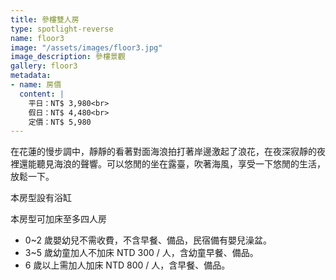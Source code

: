```yaml
---
title: 參樓雙人房
type: spotlight-reverse
name: floor3
image: "/assets/images/floor3.jpg"
image_description: 參樓景觀
gallery: floor3
metadata:
- name: 房價
  content: |
    平日：NT$ 3,980<br>
    假日：NT$ 4,480<br>
    定價：NT$ 5,980
---
```


在花蓮的慢步調中，靜靜的看著對面海浪拍打著岸邊激起了浪花，在夜深寂靜的夜裡還能聽見海浪的聲響。可以悠閒的坐在露臺，吹著海風，享受一下悠閒的生活，放鬆一下。

本房型設有浴缸

本房型可加床至多四人房

* 0~2 歲嬰幼兒不需收費，不含早餐、備品，民宿備有嬰兒澡盆。
* 3~5 歲幼童加人不加床 NTD 300 / 人，含幼童早餐、備品。
* 6 歲以上需加人加床 NTD 800 / 人，含早餐、備品。
